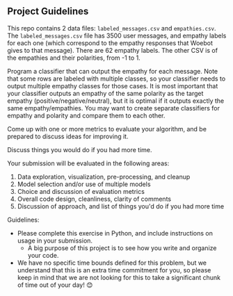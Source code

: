 ## Project Guidelines

This repo contains 2 data files: `labeled_messages.csv` and `empathies.csv`. The `labeled_messages.csv` file has 3500 user messages, and empathy labels for each one (which correspond to the empathy responses that Woebot gives to that message). There are 62 empathy labels. The other CSV is of the empathies and their polarities, from -1 to 1. 

Program a classifier that can output the empathy for each message. Note that some rows are labeled with multiple classes, so your classifier needs to output multiple empathy classes for those cases. It is most important that your classifier outputs an empathy of the same polarity as the target empathy (positive/negative/neutral), but it is optimal if it outputs exactly the same empathy/empathies. You may want to create separate classifiers for empathy and polarity and compare them to each other.

Come up with one or more metrics to evaluate your algorithm, and be prepared to discuss ideas for improving it.

Discuss things you would do if you had more time.

Your submission will be evaluated in the following areas:

1. Data exploration, visualization, pre-processing, and cleanup
1. Model selection and/or use of multiple models
1. Choice and discussion of evaluation metrics 
1. Overall code design, cleanliness, clarity of comments
1. Discussion of approach, and list of things you'd do if you had more time

Guidelines:

- Please complete this exercise in Python, and include instructions on usage in your submission. 
  - A big purpose of this project is to see how you write and organize your code. 
- We have no specific time bounds defined for this problem, but we understand that this is an extra time commitment for you, so please keep in mind that we are not looking for this to take a significant chunk of time out of your day! 😊
